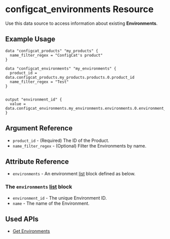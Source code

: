 # configcat_environments Resource

Use this data source to access information about existing **Environments**.
## Example Usage

```hcl
data "configcat_products" "my_products" {
  name_filter_regex = "ConfigCat's product"
}

data "configcat_environments" "my_environments" {
  product_id = data.configcat_products.my_products.products.0.product_id
  name_filter_regex = "Test"
}


output "environment_id" {
  value = data.configcat_environments.my_environments.environments.0.environment_id
}
```

## Argument Reference

* `product_id` - (Required) The ID of the Product.
* `name_filter_regex` - (Optional) Filter the Environments by name.

## Attribute Reference

* `environments` - An environment [list](https://www.terraform.io/docs/configuration/types.html#list-) block defined as below.

### The `environments` [list](https://www.terraform.io/docs/configuration/types.html#list-) block

* `environment_id` - The unique Environment ID.
* `name` - The name of the Environment.

## Used APIs
- [Get Environments](https://api.configcat.com/docs/index.html#operation/get-environments)
